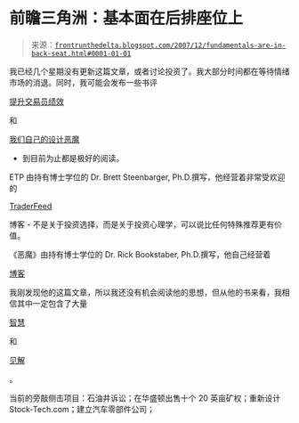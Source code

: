 <!--yml

类别：未分类

日期：2024 年 05 月 12 日 23:40:06

-->

# 前瞻三角洲：基本面在后排座位上

> 来源：[`frontrunthedelta.blogspot.com/2007/12/fundamentals-are-in-back-seat.html#0001-01-01`](https://frontrunthedelta.blogspot.com/2007/12/fundamentals-are-in-back-seat.html#0001-01-01)

我已经几个星期没有更新这篇文章，或者讨论投资了。我大部分时间都在等待情绪市场的消退。同时，我可能会发布一些书评

[提升交易员绩效](http://www.amazon.com/Enhancing-Trader-Performance-Strategies-Psychology/dp/0470038667/ref=pd_bbs_sr_1?ie=UTF8&s=books&qid=1198852180&sr=1-1)

和

[我们自己的设计恶魔](http://www.amazon.com/Demon-Our-Own-Design-Innovation/dp/0471227277/ref=pd_bbs_sr_1?ie=UTF8&s=books&qid=1198852149&sr=8-1)

- 到目前为止都是极好的阅读。

ETP 由持有博士学位的 Dr. Brett Steenbarger, Ph.D.撰写，他经营着非常受欢迎的

[TraderFeed](http://traderfeed.blogspot.com/)

博客 - 不是关于投资选择，而是关于投资心理学，可以说比任何特殊推荐更有价值。

《恶魔》由持有博士学位的 Dr. Rick Bookstaber, Ph.D.撰写，他自己经营着

[博客](http://rick.bookstaber.com/)

我刚发现他的这篇文章，所以我还没有机会阅读他的思想，但从他的书来看，我相信其中一定包含了大量

[智慧](http://rick.bookstaber.com/2007/10/testimony-before-house-financial.html)

和

[见解](http://rick.bookstaber.com/2007/12/conversations-with-trading-desk.html)

。

当前的旁敲侧击项目：石油井诉讼；在华盛顿出售十个 20 英亩矿权；重新设计 Stock-Tech.com；建立汽车零部件公司；
